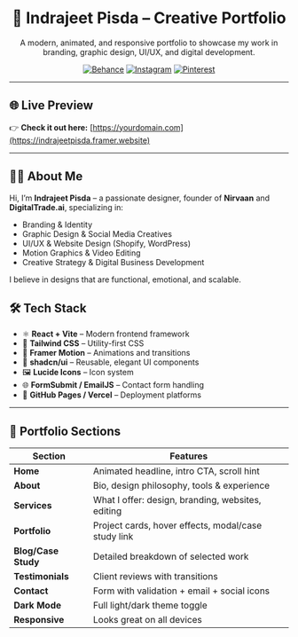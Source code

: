 <h1 align="center">🎨 Indrajeet Pisda – Creative Portfolio</h1>

<p align="center">
  A modern, animated, and responsive portfolio to showcase my work in branding, graphic design, UI/UX, and digital development.
</p>

<p align="center">
  <a href="https://behance.net/Indrajeetpisda"><img src="https://img.shields.io/badge/Behance-Portfolio-1769ff?logo=behance&logoColor=white" alt="Behance" /></a>
  <a href="https://instagram.com/Nirvaan_01"><img src="https://img.shields.io/badge/Instagram-@Nirvaan_01-e1306c?logo=instagram&logoColor=white" alt="Instagram" /></a>
  <a href="https://pin.it/4sREt8lI6"><img src="https://img.shields.io/badge/Pinterest-Nirvaan_01-bd081c?logo=pinterest&logoColor=white" alt="Pinterest" /></a>
</p>

---

## 🌐 Live Preview

👉 **Check it out here:** [https://yourdomain.com](https://indrajeetpisda.framer.website)

---

## 👨‍🎨 About Me

Hi, I’m **Indrajeet Pisda** – a passionate designer, founder of **Nirvaan** and **DigitalTrade.ai**, specializing in:

- Branding & Identity
- Graphic Design & Social Media Creatives
- UI/UX & Website Design (Shopify, WordPress)
- Motion Graphics & Video Editing
- Creative Strategy & Digital Business Development

I believe in designs that are functional, emotional, and scalable.


## 🛠️ Tech Stack

- ⚛️ **React + Vite** – Modern frontend framework
- 🎨 **Tailwind CSS** – Utility-first CSS
- 💫 **Framer Motion** – Animations and transitions
- 🧩 **shadcn/ui** – Reusable, elegant UI components
- 🖼️ **Lucide Icons** – Icon system
- 🌐 **FormSubmit / EmailJS** – Contact form handling
- 🚀 **GitHub Pages / Vercel** – Deployment platforms

---

## 💼 Portfolio Sections

| Section         | Features                                                                 |
|-----------------|--------------------------------------------------------------------------|
| **Home**        | Animated headline, intro CTA, scroll hint                               |
| **About**       | Bio, design philosophy, tools & experience                              |
| **Services**    | What I offer: design, branding, websites, editing                       |
| **Portfolio**   | Project cards, hover effects, modal/case study link                     |
| **Blog/Case Study** | Detailed breakdown of selected work                                |
| **Testimonials**| Client reviews with transitions                                         |
| **Contact**     | Form with validation + email + social icons                             |
| **Dark Mode**   | Full light/dark theme toggle                                            |
| **Responsive**  | Looks great on all devices                                              |


